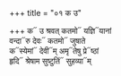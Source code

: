 +++
title = "०१ क उ"

+++
क᳓ उ श्रवत् कतमो᳓ यज्ञि᳓यानां  
वन्दा᳓रु देवः᳓ कतमो᳓ जुषाते  
क᳓स्येमां᳓ देवी᳓म् अमृ᳓तेषु प्रे᳓ष्ठां  
हृदि᳓ श्रेषाम सुष्टुतिं᳓ सुहव्या᳓म्
